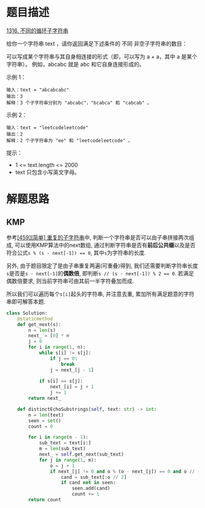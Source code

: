 # 题目描述

[1316. 不同的循环子字符串](https://leetcode.cn/problems/distinct-echo-substrings/)

给你一个字符串 text ，请你返回满足下述条件的 不同 非空子字符串的数目：

可以写成某个字符串与其自身相连接的形式（即，可以写为 a + a，其中 a 是某个字符串）。
例如，abcabc 就是 abc 和它自身连接形成的。

示例 1：
```
输入：text = "abcabcabc"
输出：3
解释：3 个子字符串分别为 "abcabc"，"bcabca" 和 "cabcab" 。
```

示例 2：
```
输入：text = "leetcodeleetcode"
输出：2
解释：2 个子字符串为 "ee" 和 "leetcodeleetcode" 。
```

提示：

- 1 <= text.length <= 2000
- text 只包含小写英文字母。

# 解题思路

## KMP

参考[[459][简单] 重复的子字符串](/docs/problems/字符串/459-重复的子字符串.md)中, 判断一个字符串是否可以由子串拼接两次组成, 可以使用KMP算法中的next数组, 通过判断字符串是否有**前后公共缀**以及是否符合公式`s % (s - next[-1]) == 0`, 其中`s`为字符串的长度.

另外, 由于题目限定了是由子串重复两遍(可重叠)得到, 我们还需要判断字符串长度`s`是否是`s - next[-1]`的**偶数倍**, 即判断`s // (s - next[-1]) % 2 == 0`. 若满足偶数倍要求, 则当前字符串可由其前一半字符叠加而成.

所以我们可以遍历每个`s[i]`起头的字符串, 并注意去重, 累加所有满足题意的字符串即可解答本题.

```python
class Solution:
    @staticmethod
    def get_next(s):
        n = len(s)
        next_ = [0] * n
        j = 0
        for i in range(1, n):
            while s[i] != s[j]:
                if j == 0:
                    break
                j = next_[j - 1]
            
            if s[i] == s[j]:
                next_[i] = j + 1
                j += 1
        return next_

    def distinctEchoSubstrings(self, text: str) -> int:
        n = len(text)
        seen = set()
        count = 0

        for i in range(n - 1):
            sub_text = text[i:]
            m = len(sub_text)
            next_ = self.get_next(sub_text)
            for j in range(1, m):
                o = j + 1
                if next_[j] != 0 and o % (o - next_[j]) == 0 and o // (o - next_[j]) % 2 == 0:
                    cand = sub_text[:o // 2]
                    if cand not in seen:
                        seen.add(cand)
                        count += 1
        return count
```
